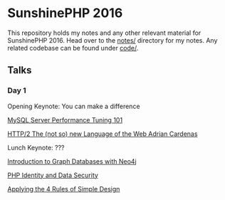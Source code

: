 # SunshinePHP 2016

This repository holds my notes and any other relevant material for SunshinePHP 2016. Head over to the [notes/](notes) directory for my notes. Any related codebase can be found under [code/](code).

## Talks

### Day 1

Opening Keynote: You can make a difference

[MySQL Server Performance Tuning 101][1]

[HTTP/2 The (not so) new Language of the Web
Adrian Cardenas][2]

Lunch Keynote: ???

[Introduction to Graph Databases with Neo4j][3]

[PHP Identity and Data Security][4]

[Applying the 4 Rules of Simple Design][5]

[1]: notes/mysql-server-performance-tuning.md
[2]: notes/http2-the-not-so-new-language-of-the-web.md
[3]: notes/introduction-to-graph-databases-with-neo4j.md
[4]: #
[5]: #

